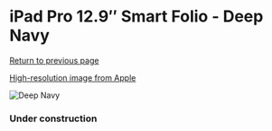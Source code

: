 # iPad Pro 12.9″ Smart Folio - Deep Navy

[Return to previous page](/ipad_pro4)

[High-resolution image from Apple](https://store.storeimages.cdn-apple.com/8756/as-images.apple.com/is/MH023?wid=4500&hei=4500&fmt=png)

<div style="width: 384px"><img src="/everysource/MH023.png" alt="Deep Navy"></div>

### Under construction
